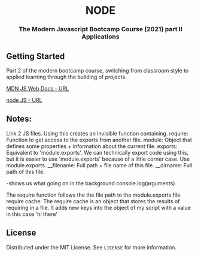 <h1 align="center">NODE</h1>

<h3 align="center">The Modern Javascript Bootcamp Course (2021) part II Applications</h3>    

<!-- GETTING STARTED -->
## Getting Started
Part 2 of the modern bootcamp course, switching from classroom style to applied learning through the building of projects. 


[MDN JS Web Docs - URL](https://developer.mozilla.org/en-US/docs/Web/javascript)

[node JS - URL](https://nodejs.org/en/)

## Notes:
Link 2 JS files.  Using this creates an invisible function containing. 
require: Function to get access to the exports from another file.
module: Object that defines some properties + information about the current file.
exports: Equivalent to 'module.exports'. We can technically export code using this, but it is
         easier to use 'module.exports' because of a little corner case. Use module.exports.
__filename: Full path + file name of this file.
__dirname: Full path of this file.

-shows us what going on in the background
console.log(arguments)

The require function follows the the file path to the module.exports file.
require cache:  The require cache is an object that stores the results of requiring in a file.
                It adds new keys into the object of my script with a value in this case 'hi there'



<!-- LICENSE -->
## License

Distributed under the MIT License. See `LICENSE` for more information.